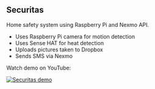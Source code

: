 Securitas
---------
Home safety system using Raspberry Pi and Nexmo API.


* Uses Raspberry Pi camera for motion detection
* Uses Sense HAT for heat detection
* Uploads pictures taken to Dropbox
* Sends SMS via Nexmo

Watch demo on YouTube:

[![Securitas demo](https://i.ytimg.com/vi/PaA48O9YiLc/2.jpg?time=1483920263101)](https://youtu.be/PaA48O9YiLc)